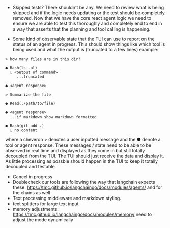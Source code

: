 - Skipped tests? There shouldn't be any. We need to review what is being skipped and if the logic needs updating or the test should be completely removed. Now that we have the core react agent logic we need to ensure we are able to test this thoroughly and completely end to end in a way that asserts that the planning and tool calling is happening.

- Some kind of observable state that the TUI can use to report on the status of an agent in progress. This should show things like which tool is being used and what the output is (truncated to a few lines) example:
```
> how many files are in this dir?

● Bash(ls -al)
  ⎿ <output of command>
     ...truncated

● <agent response>

> Summarize the file

● Read(./path/to/file)

● <agent response>
  ...if markdown show markdown formatted

● Bash(git add .)
  ⎿ no content

```

where a cheveron > denotes a user inputted message and the ● denote a tool or agent response. These messages / state need to be able to be observed in real time and displayed as they come in but still totally decoupled from the TUI. The TUI should just receive the data and display it. As little processing as possble should happen in the TUI to keep it totally decoupled and testable

- Cancel in progress
- Doublecheck our tools are following the way that langchain expects these: https://tmc.github.io/langchaingo/docs/modules/agents/ and for the chains as well
- Text processing middleware and markdown styling.
- text splitters for large text input
- memory adjustments: https://tmc.github.io/langchaingo/docs/modules/memory/ need to adjust the mode dynamically
